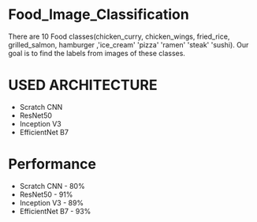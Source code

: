 # Food_Image_Classification
There are 10 Food classes(chicken_curry, chicken_wings, fried_rice, grilled_salmon, hamburger ,'ice_cream' 'pizza' 'ramen' 'steak' 'sushi). Our goal is to find the labels from images of these classes.



# USED ARCHITECTURE
* Scratch CNN
* ResNet50
* Inception V3
* EfficientNet B7


# Performance
* Scratch CNN - 80%
* ResNet50 - 91%
* Inception V3 - 89%
* EfficientNet B7 - 93%
